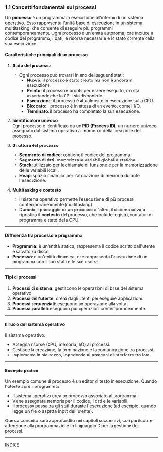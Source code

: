 ### 1.1 Concetti fondamentali sui processi  

Un **processo** è un programma in esecuzione all'interno di un sistema operativo. Esso rappresenta l'unità base di esecuzione in un sistema multitasking, che consente di eseguire più programmi contemporaneamente. Ogni processo è un'entità autonoma, che include il codice del programma, i dati, le risorse necessarie e lo stato corrente della sua esecuzione.

#### Caratteristiche principali di un processo  
1. **Stato del processo**  
   - Ogni processo può trovarsi in uno dei seguenti stati:
     - **Nuovo**: il processo è stato creato ma non è ancora in esecuzione.
     - **Pronto**: il processo è pronto per essere eseguito, ma sta aspettando che la CPU sia disponibile.
     - **Esecuzione**: il processo è attualmente in esecuzione sulla CPU.
     - **Bloccato**: il processo è in attesa di un evento, come l'I/O.
     - **Terminato**: il processo ha completato la sua esecuzione.

2. **Identificatore univoco**  
   Ogni processo è identificato da un **PID (Process ID)**, un numero univoco assegnato dal sistema operativo al momento della creazione del processo.

3. **Struttura del processo**  
   - **Segmento di codice**: contiene il codice del programma.
   - **Segmento di dati**: memorizza le variabili globali e statiche.
   - **Stack**: utilizzato per le chiamate di funzione e per la memorizzazione delle variabili locali.
   - **Heap**: spazio dinamico per l'allocazione di memoria durante l'esecuzione.

4. **Multitasking e contesto**  
   - Il sistema operativo permette l'esecuzione di più processi contemporaneamente (multitasking).  
   - Durante il passaggio da un processo all'altro, il sistema salva e ripristina il **contesto** del processo, che include registri, contatori di programma e stato della CPU.

---

#### Differenza tra processo e programma  
- **Programma**: è un'entità statica, rappresenta il codice scritto dall'utente e salvato su disco.  
- **Processo**: è un'entità dinamica, che rappresenta l'esecuzione di un programma con il suo stato e le sue risorse.

---

#### Tipi di processi  
1. **Processi di sistema**: gestiscono le operazioni di base del sistema operativo.  
2. **Processi dell'utente**: creati dagli utenti per eseguire applicazioni.  
3. **Processi sequenziali**: eseguono un'operazione alla volta.  
4. **Processi paralleli**: eseguono più operazioni contemporaneamente.

---

#### Il ruolo del sistema operativo  
Il sistema operativo:
- Assegna risorse (CPU, memoria, I/O) ai processi.  
- Gestisce la creazione, la terminazione e la comunicazione tra processi.  
- Implementa la sicurezza, impedendo ai processi di interferire tra loro.

---

#### Esempio pratico  
Un esempio comune di processo è un editor di testo in esecuzione. Quando l'utente apre il programma:  
- Il sistema operativo crea un processo associato al programma.  
- Viene assegnata memoria per il codice, i dati e le variabili.  
- Il processo passa tra gli stati durante l'esecuzione (ad esempio, quando legge un file o aspetta input dell'utente).  

Questo concetto sarà approfondito nei capitoli successivi, con particolare attenzione alla programmazione in linguaggio C per la gestione dei processi.

---
[INDICE](README.md)